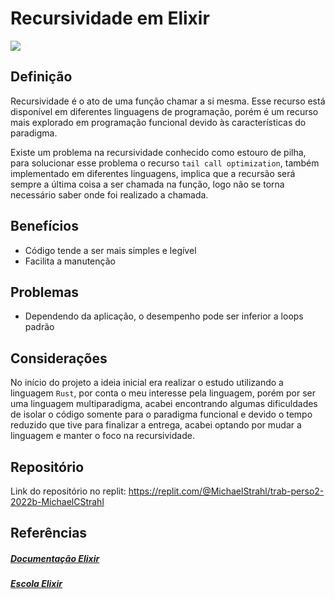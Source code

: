 # Recursividade em Elixir

![](https://upload.wikimedia.org/wikipedia/commons/9/92/Official_Elixir_logo.png)


## Definição

Recursividade é o ato de uma função chamar a si mesma. Esse recurso está disponível em diferentes linguagens de programação, porém é um recurso mais explorado em programação funcional devido às características do paradigma.

Existe um problema na recursividade conhecido como estouro de pilha, para solucionar esse problema o recurso `tail call optimization`, também implementado em diferentes linguagens, implica que a recursão será sempre a última coisa a ser chamada na função, logo não se torna necessário saber onde foi realizado a chamada.

## Benefícios
 - Código tende a ser mais simples e legível
 - Facilita a manutenção

## Problemas
 - Dependendo da aplicação, o desempenho pode ser inferior a loops padrão

## Considerações
No início do projeto a ideia inicial era realizar o estudo utilizando a linguagem `Rust`, por conta o meu interesse pela linguagem, porém por ser uma linguagem multiparadigma, acabei encontrando algumas dificuldades de isolar o código somente para o paradigma funcional e devido o tempo reduzido que tive para finalizar a entrega, acabei optando por mudar a linguagem e manter o foco na recursividade.

## Repositório
Link do repositório no replit: https://replit.com/@MichaelStrahl/trab-perso2-2022b-MichaelCStrahl

## Referências
##### [Documentação Elixir](https://elixir-lang.org/)
##### [Escola Elixir](https://elixirschool.com/)